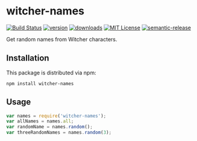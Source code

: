 # witcher-names

[![Build Status](https://travis-ci.org/dqunbp/witcher-names.svg?branch=master)](https://travis-ci.org/dqunbp/witcher-names)
[![version](https://img.shields.io/npm/v/witcher-names.svg?style=flat-square)](http://npm.im/witcher-names)
[![downloads](https://img.shields.io/npm/dm/witcher-names.svg?style=flat-square)](http://npm-stat.com/charts.html?package=witcher-names&from=2015-08-01)
[![MIT License](https://img.shields.io/npm/l/witcher-names.svg?style=flat-square)](http://opensource.org/licenses/MIT)
[![semantic-release](https://img.shields.io/badge/%20%20%F0%9F%93%A6%F0%9F%9A%80-semantic--release-e10079.svg?style=flat-square)](https://github.com/semantic-release/semantic-release)

Get random names from Witcher characters.

## Installation

This package is distributed via npm:

```
npm install witcher-names
```

## Usage

```javascript
var names = require('witcher-names');
var allNames = names.all;
var randomName = names.random();
var threeRandomNames = names.random(3);
```
